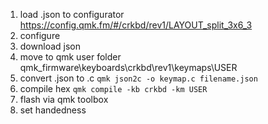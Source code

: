 
1. load .json to configurator  https://config.qmk.fm/#/crkbd/rev1/LAYOUT_split_3x6_3
2. configure 
3. download json
4. move to qmk user folder qmk_firmware\keyboards\crkbd\rev1\keymaps\USER
5. convert .json to .c
    ```qmk json2c -o keymap.c filename.json```
6. compile hex
    ```qmk compile -kb crkbd -km USER```
7. flash via qmk toolbox
8. set handedness

